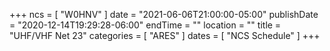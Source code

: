 +++
ncs = [ "W0HNV" ]
date = "2021-06-06T21:00:00-05:00"
publishDate = "2020-12-14T19:29:28-06:00"
endTime = ""
location = ""
title = "UHF/VHF Net 23"
categories = [ "ARES" ]
dates = [ "NCS Schedule" ]
+++
